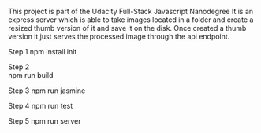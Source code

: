 This project is part of the Udacity Full-Stack Javascript Nanodegree
It is an express server which is able to take images located in a folder and create a resized thumb version of it and save it on the disk. Once created a thumb version it just serves the processed image through the api endpoint.

Step 1
    npm install init


Step 2  
    npm run build 
    

Step 3
    npm run jasmine

Step 4 
    npm run test

Step 5 
    npm run server

    